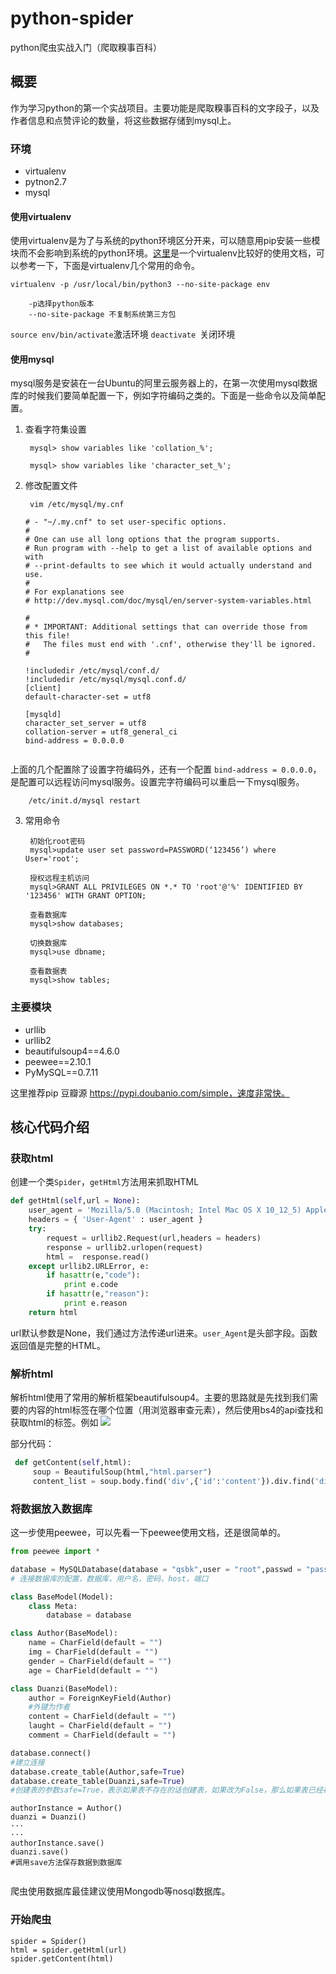 # python-spider
python爬虫实战入门（爬取糗事百科）


## 概要
作为学习python的第一个实战项目。主要功能是爬取糗事百科的文字段子，以及作者信息和点赞评论的数量，将这些数据存储到mysql上。


### 环境
 - virtualenv
 - pytnon2.7
 - mysql

#### 使用virtualenv
使用virtualenv是为了与系统的python环境区分开来，可以随意用pip安装一些模块而不会影响到系统的python环境。[这里](http://pythonguidecn.readthedocs.io/zh/latest/dev/virtualenvs.html)是一个virtualenv比较好的使用文档，可以参考一下，下面是virtualenv几个常用的命令。

`virtualenv -p /usr/local/bin/python3 --no-site-package env`

		-p选择python版本
		--no-site-package 不复制系统第三方包
		
`source env/bin/activate`激活环境
`deactivate `关闭环境
#### 使用mysql
mysql服务是安装在一台Ubuntu的阿里云服务器上的，在第一次使用mysql数据库的时候我们要简单配置一下，例如字符编码之类的。下面是一些命令以及简单配置。

1. 查看字符集设置

		mysql> show variables like 'collation_%';

		mysql> show variables like 'character_set_%';
	
2. 修改配置文件

 		vim /etc/mysql/my.cnf
 		
 	```
 	# - "~/.my.cnf" to set user-specific options.
	# 
	# One can use all long options that the program supports.
	# Run program with --help to get a list of available options and with
	# --print-defaults to see which it would actually understand and use.
	#
	# For explanations see
	# http://dev.mysql.com/doc/mysql/en/server-system-variables.html

	#
	# * IMPORTANT: Additional settings that can override those from this file!
	#   The files must end with '.cnf', otherwise they'll be ignored.
	#

	!includedir /etc/mysql/conf.d/
	!includedir /etc/mysql/mysql.conf.d/
	[client]
	default-character-set = utf8

	[mysqld]
	character_set_server = utf8
	collation-server = utf8_general_ci
	bind-address = 0.0.0.0
                          
 	
 	```
 上面的几个配置除了设置字符编码外，还有一个配置	`bind-address = 0.0.0.0`，是配置可以远程访问mysql服务。设置完字符编码可以重启一下mysql服务。
 	
 
 		/etc/init.d/mysql restart

3. 常用命令

		初始化root密码
		mysql>update user set password=PASSWORD(‘123456’) where User='root';
		
 		授权远程主机访问
 		mysql>GRANT ALL PRIVILEGES ON *.* TO 'root'@'%' IDENTIFIED BY '123456' WITH GRANT OPTION;
 		
 		查看数据库
 		mysql>show databases;
 		
 		切换数据库
 		mysql>use dbname;
 		
 		查看数据表
 		mysql>show tables;
### 主要模块

- urllib
- urllib2 
- beautifulsoup4==4.6.0
- peewee==2.10.1
- PyMySQL==0.7.11

这里推荐pip 豆瓣源 https://pypi.doubanio.com/simple，速度非常快。

## 核心代码介绍

### 获取html

创建一个类`Spider`，`getHtml`方法用来抓取HTML

```python
def getHtml(self,url = None):
    user_agent = 'Mozilla/5.0 (Macintosh; Intel Mac OS X 10_12_5) AppleWebKit/537.36 (KHTML, like Gecko) Chrome/59.0.3071.115 Safari/537.36'
    headers = { 'User-Agent' : user_agent }
    try:
        request = urllib2.Request(url,headers = headers)
        response = urllib2.urlopen(request)
        html =  response.read()
    except urllib2.URLError, e:
        if hasattr(e,"code"):
            print e.code
        if hasattr(e,"reason"):
            print e.reason
    return html

```
url默认参数是None，我们通过方法传递url进来。`user_Agent`是头部字段。函数返回值是完整的HTML。

### 解析html
解析html使用了常用的解析框架beautifulsoup4。主要的思路就是先找到我们需要的内容的html标签在哪个位置（用浏览器审查元素），然后使用bs4的api查找和获取html的标签。例如
![](/images/post/python/python_spider.png)

部分代码：

```python
 def getContent(self,html):
     soup = BeautifulSoup(html,"html.parser")
     content_list = soup.body.find('div',{'id':'content'}).div.find('div',{'id':'content-left'}).children

```

### 将数据放入数据库
这一步使用peewee，可以先看一下peewee使用文档，还是很简单的。

```python
from peewee import *

database = MySQLDatabase(database = "qsbk",user = "root",passwd = "password",host = '0.0.0.0',port = 3306)
# 连接数据库的配置，数据库，用户名，密码，host，端口

class BaseModel(Model):
    class Meta:
        database = database

class Author(BaseModel):
    name = CharField(default = "")
    img = CharField(default = "")
    gender = CharField(default = "")
    age = CharField(default = "")

class Duanzi(BaseModel):
    author = ForeignKeyField(Author)
    #外键为作者
    content = CharField(default = "")
    laught = CharField(default = "")
    comment = CharField(default = "")

database.connect()
#建立连接
database.create_table(Author,safe=True)
database.create_table(Duanzi,safe=True)
#创建表的参数safe=True，表示如果表不存在的话创建表，如果改为False，那么如果表已经存在了就会抛出异常。

```

```
authorInstance = Author()
duanzi = Duanzi()
···
···
authorInstance.save()
duanzi.save()
#调用save方法保存数据到数据库


```
爬虫使用数据库最佳建议使用Mongodb等nosql数据库。
### 开始爬虫

```
spider = Spider()
html = spider.getHtml(url)
spider.getContent(html)

```
